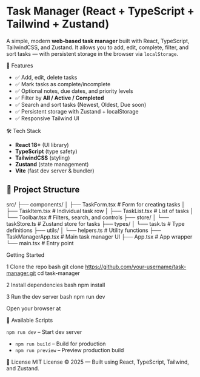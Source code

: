# Task Manager (React + TypeScript + Tailwind + Zustand)

A simple, modern **web-based task manager** built with React, TypeScript, TailwindCSS, and Zustand. It allows you to add, edit, complete, filter, and sort tasks — with persistent storage in the browser via `localStorage`.

🚀 Features

- ✅ Add, edit, delete tasks
- ✅ Mark tasks as complete/incomplete
- ✅ Optional notes, due dates, and priority levels
- ✅ Filter by **All / Active / Completed**
- ✅ Search and sort tasks (Newest, Oldest, Due soon)
- ✅ Persistent storage with Zustand + localStorage
- ✅ Responsive Tailwind UI

🛠️ Tech Stack

- **React 18+** (UI library)
- **TypeScript** (type safety)
- **TailwindCSS** (styling)
- **Zustand** (state management)
- **Vite** (fast dev server & bundler)


## 📂 Project Structure

src/
├── components/
│   ├── TaskForm.tsx       # Form for creating tasks
│   ├── TaskItem.tsx       # Individual task row
│   ├── TaskList.tsx       # List of tasks
│   └── Toolbar.tsx        # Filters, search, and controls
├── store/
│   └── taskStore.ts       # Zustand store for tasks
├── types/
│   └── task.ts            # Type definitions
├── utils/
│   └── helpers.ts         # Utility functions
├── TaskManagerApp.tsx     # Main task manager UI
├── App.tsx                # App wrapper
└── main.tsx               # Entry point



Getting Started

1️ Clone the repo
bash
git clone https://github.com/your-username/task-manager.git
cd task-manager


2️ Install dependencies
bash
npm install

3️ Run the dev server
bash
npm run dev

Open your browser at 

🔧 Available Scripts

`npm run dev` – Start dev server
- `npm run build` – Build for production
- `npm run preview` – Preview production build

📜 License
MIT License © 2025 — Built using React, TypeScript, Tailwind, and Zustand.
